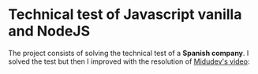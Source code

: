 # Technical test of Javascript vanilla and NodeJS

The project consists of solving the technical test of a **Spanish company**. I solved the test but then I improved with the resolution of [Midudev's video](https://www.youtube.com/watch?v=rtq2dNEyhCU):